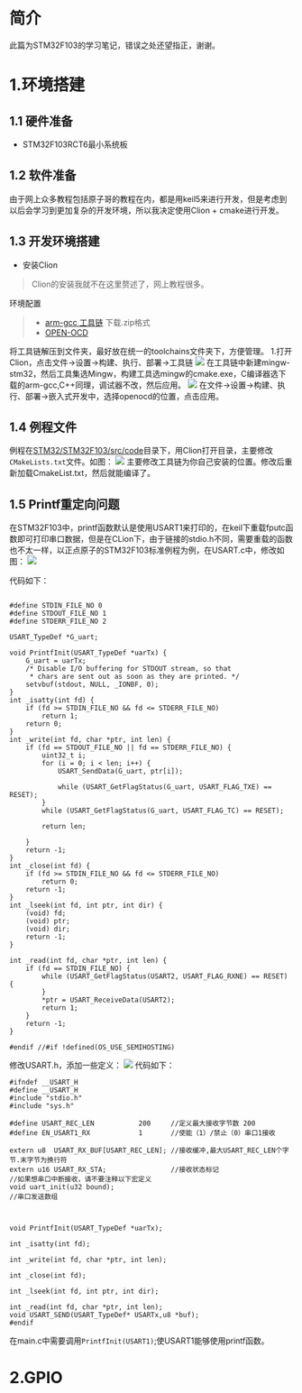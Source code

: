 # 简介

此篇为STM32F103的学习笔记，错误之处还望指正，谢谢。


# 1.环境搭建
## 1.1 硬件准备

- STM32F103RCT6最小系统板

## 1.2 软件准备
由于网上众多教程包括原子哥的教程在内，都是用keil5来进行开发，但是考虑到以后会学习到更加复杂的开发环境，所以我决定使用Clion + cmake进行开发。
## 1.3 开发环境搭建

- 安装Clion

> Clion的安装我就不在这里赘述了，网上教程很多。

环境配置
> - [arm-gcc 工具链](https://developer.arm.com/downloads/-/gnu-rm) 下载.zip格式
> - [OPEN-OCD](https://gnutoolchains.com/arm-eabi/openocd/)

将工具链解压到文件夹，最好放在统一的toolchains文件夹下，方便管理。
1.打开Clion，点击文件->设置->构建、执行、部署->工具链
![](./src/img/1.png)
在工具链中新建mingw-stm32，然后工具集选Mingw，构建工具选mingw的cmake.exe，C编译器选下载的arm-gcc,C++同理，调试器不改，然后应用。
![](./src/img/2.png)
在文件->设置->构建、执行、部署->嵌入式开发中，选择openocd的位置，点击应用。

## 1.4 例程文件
例程在[STM32/STM32F103/src/code](./src/code/temp)目录下，用Clion打开目录，主要修改`CMakeLists.txt`文件。如图：
![](./src/img/3.png)
主要修改工具链为你自己安装的位置。修改后重新加载CmakeList.txt，然后就能编译了。

## 1.5 Printf重定向问题

在STM32F103中，printf函数默认是使用USART1来打印的，在keil下重载fputc函数即可打印串口数据，但是在CLion下，由于链接的stdio.h不同，需要重载的函数也不太一样，以正点原子的STM32F103标准例程为例，在USART.c中，修改如图：
![](../STM32F103/src/img/4.png)

代码如下：
``` #if !defined(OS_USE_SEMIHOSTING)

#define STDIN_FILE_NO 0
#define STDOUT_FILE_NO 1
#define STDERR_FILE_NO 2

USART_TypeDef *G_uart;

void PrintfInit(USART_TypeDef *uarTx) {
    G_uart = uarTx;
    /* Disable I/O buffering for STDOUT stream, so that
     * chars are sent out as soon as they are printed. */
    setvbuf(stdout, NULL, _IONBF, 0);
}
int _isatty(int fd) {
    if (fd >= STDIN_FILE_NO && fd <= STDERR_FILE_NO)
        return 1;
    return 0;
}
int _write(int fd, char *ptr, int len) {
    if (fd == STDOUT_FILE_NO || fd == STDERR_FILE_NO) {
        uint32_t i;
        for (i = 0; i < len; i++) {
            USART_SendData(G_uart, ptr[i]);

            while (USART_GetFlagStatus(G_uart, USART_FLAG_TXE) == RESET);
        }
        while (USART_GetFlagStatus(G_uart, USART_FLAG_TC) == RESET);

        return len;

    }
    return -1;
}
int _close(int fd) {
    if (fd >= STDIN_FILE_NO && fd <= STDERR_FILE_NO)
        return 0;
    return -1;
}
int _lseek(int fd, int ptr, int dir) {
    (void) fd;
    (void) ptr;
    (void) dir;
    return -1;
}

int _read(int fd, char *ptr, int len) {
    if (fd == STDIN_FILE_NO) {
        while (USART_GetFlagStatus(USART2, USART_FLAG_RXNE) == RESET) {
        }
        *ptr = USART_ReceiveData(USART2);
        return 1;
    }
    return -1;
}

#endif //#if !defined(OS_USE_SEMIHOSTING)
```
修改USART.h，添加一些定义：
![](../STM32F103/src/img/5.png)
代码如下：
``` 
#ifndef __USART_H
#define __USART_H
#include "stdio.h"	
#include "sys.h" 

#define USART_REC_LEN  			200  	//定义最大接收字节数 200
#define EN_USART1_RX 			1		//使能（1）/禁止（0）串口1接收
	  	
extern u8  USART_RX_BUF[USART_REC_LEN]; //接收缓冲,最大USART_REC_LEN个字节.末字节为换行符 
extern u16 USART_RX_STA;         		//接收状态标记	
//如果想串口中断接收，请不要注释以下宏定义
void uart_init(u32 bound);
//串口发送数组



void PrintfInit(USART_TypeDef *uarTx);

int _isatty(int fd);

int _write(int fd, char *ptr, int len);

int _close(int fd);

int _lseek(int fd, int ptr, int dir);

int _read(int fd, char *ptr, int len);
void USART_SEND(USART_TypeDef* USARTx,u8 *buf);
#endif
```
在main.c中需要调用```PrintfInit(USART1)```;使USART1能够使用printf函数。

# 2.GPIO
